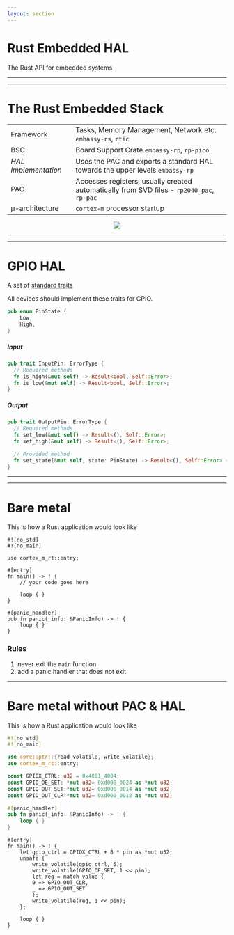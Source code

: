 ```yaml
---
layout: section
---
```

# Rust Embedded HAL
The Rust API for embedded systems

---
---
# The Rust Embedded Stack

<div grid="~ cols-2 gap-4">
<div>

| | |
|-|-|
| Framework | Tasks, Memory Management, Network etc. `embassy-rs`, `rtic` |
| BSC | Board Support Crate `embassy-rp`, `rp-pico` |
| *HAL Implementation* | Uses the PAC and exports a standard HAL towards the upper levels `embassy-rp` |
| PAC | Accesses registers, usually created automatically from SVD files - `rp2040_pac`, `rp-pac` |
| μ-architecture | `cortex-m` processor startup |


</div>

<div align="center">
    <img src="./rust_embedded_stack.svg" class="w-120 rounded">
</div>

</div>

---
---
# GPIO HAL
A set of [standard traits](https://docs.rs/embedded-hal/latest/embedded_hal/)

All devices should implement these traits for GPIO.

```rust
pub enum PinState {
    Low,
    High,
}
```

<div grid="~ cols-2 gap-2">

<div>

##### Input

```rust {*}{lines:false}
pub trait InputPin: ErrorType {
  // Required methods
  fn is_high(&mut self) -> Result<bool, Self::Error>;
  fn is_low(&mut self) -> Result<bool, Self::Error>;
}
```

</div>

<div>

##### Output

```rust {*}{lines:false}
pub trait OutputPin: ErrorType {
  // Required methods
  fn set_low(&mut self) -> Result<(), Self::Error>;
  fn set_high(&mut self) -> Result<(), Self::Error>;

  // Provided method
  fn set_state(&mut self, state: PinState) -> Result<(), Self::Error> { ... }
}
```
</div>

</div>


---
---
# Bare metal
This is how a Rust application would look like

<div grid="~ cols-2 gap-4">

```rust{all|1|2|4|6|7,11|10|13-16}
#![no_std]
#![no_main]

use cortex_m_rt::entry;

#[entry]
fn main() -> ! {
    // your code goes here

    loop { }
}

#[panic_handler]
pub fn panic(_info: &PanicInfo) -> ! {
    loop { }
}
```

<div>

### Rules
1. never exit the `main` function
2. add a panic handler that does not exit

</div>

</div>

---

# Bare metal without PAC & HAL
This is how a Rust application would look like

<div grid="~ cols-2 gap-2">

```rust
#![no_std]
#![no_main]

use core::ptr::{read_volatile, write_volatile};
use cortex_m_rt::entry;

const GPIOX_CTRL: u32 = 0x4001_4004;
const GPIO_OE_SET: *mut u32= 0xd000_0024 as *mut u32;
const GPIO_OUT_SET:*mut u32= 0xd000_0014 as *mut u32;
const GPIO_OUT_CLR:*mut u32= 0xd000_0018 as *mut u32;

#[panic_handler]
pub fn panic(_info: &PanicInfo) -> ! {
    loop { }
}
```

```rust{all}{startLine:18}
#[entry]
fn main() -> ! {
    let gpio_ctrl = GPIOX_CTRL + 8 * pin as *mut u32;
    unsafe {
        write_volatile(gpio_ctrl, 5);
        write_volatile(GPIO_OE_SET, 1 << pin);
        let reg = match value {
        0 => GPIO_OUT_CLR,
        _ => GPIO_OUT_SET
        };
        write_volatile(reg, 1 << pin);
    };

    loop { }
}
```

</div>
